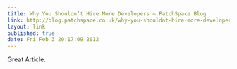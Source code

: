 ```yaml
---
title: Why You Shouldn’t Hire More Developers – PatchSpace Blog 
link: http://blog.patchspace.co.uk/why-you-shouldnt-hire-more-developers 
layout: link
published: true
date: Fri Feb 3 20:17:09 2012
---
```

Great Article.
